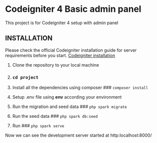 # Codeigniter 4 Basic admin panel 

This project is for Codeigniter 4 setup with admin panel

## INSTALLATION

Please check the official Codeigniter installation guide for server requirements before you start. [Codeigniter installation](https://codeigniter.com/user_guide/installation/index.html)

1. Clone the repository to your local machine

2. ### `cd project`

3. Install all the dependencies using composer ### `composer install`

4. Setup .env file using **env** according your environment

5. Run the migration and seed data ### `php spark migrate`

6. Run the seed data ### `php spark db:seed`

7. Run ### `php spark serve`

Now we can see the development server started at http:localhost:8000/
